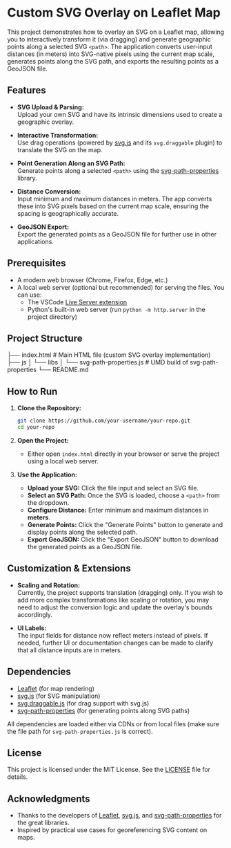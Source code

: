 # Custom SVG Overlay on Leaflet Map

This project demonstrates how to overlay an SVG on a Leaflet map, allowing you to interactively transform it (via dragging) and generate geographic points along a selected SVG `<path>`. The application converts user-input distances (in meters) into SVG-native pixels using the current map scale, generates points along the SVG path, and exports the resulting points as a GeoJSON file.

## Features

- **SVG Upload & Parsing:**  
  Upload your own SVG and have its intrinsic dimensions used to create a geographic overlay.

- **Interactive Transformation:**  
  Use drag operations (powered by [svg.js](https://svgjs.dev/) and its `svg.draggable` plugin) to translate the SVG on the map.

- **Point Generation Along an SVG Path:**  
  Generate points along a selected `<path>` using the [svg-path-properties](https://github.com/rveciana/svg-path-properties) library.

- **Distance Conversion:**  
  Input minimum and maximum distances in meters. The app converts these into SVG pixels based on the current map scale, ensuring the spacing is geographically accurate.

- **GeoJSON Export:**  
  Export the generated points as a GeoJSON file for further use in other applications.

## Prerequisites

- A modern web browser (Chrome, Firefox, Edge, etc.)
- A local web server (optional but recommended) for serving the files. You can use:
  - The VSCode [Live Server extension](https://marketplace.visualstudio.com/items?itemName=ritwickdey.LiveServer)
  - Python's built-in web server (run `python -m http.server` in the project directory)

## Project Structure
├── index.html # Main HTML file (custom SVG overlay implementation)
├── js
│ └── libs
│ └── svg-path-properties.js # UMD build of svg-path-properties
└── README.md



## How to Run

1. **Clone the Repository:**
   ```bash
   git clone https://github.com/your-username/your-repo.git
   cd your-repo
   ```

2. **Open the Project:**
   - Either open `index.html` directly in your browser or serve the project using a local web server.

3. **Use the Application:**
   - **Upload your SVG:** Click the file input and select an SVG file.
   - **Select an SVG Path:** Once the SVG is loaded, choose a `<path>` from the dropdown.
   - **Configure Distance:** Enter minimum and maximum distances in **meters**.
   - **Generate Points:** Click the "Generate Points" button to generate and display points along the selected path.
   - **Export GeoJSON:** Click the "Export GeoJSON" button to download the generated points as a GeoJSON file.

## Customization & Extensions

- **Scaling and Rotation:**  
  Currently, the project supports translation (dragging) only. If you wish to add more complex transformations like scaling or rotation, you may need to adjust the conversion logic and update the overlay's bounds accordingly.

- **UI Labels:**  
  The input fields for distance now reflect meters instead of pixels. If needed, further UI or documentation changes can be made to clarify that all distance inputs are in meters.

## Dependencies

- [Leaflet](https://leafletjs.com/) (for map rendering)
- [svg.js](https://svgjs.dev/) (for SVG manipulation)
- [svg.draggable.js](https://github.com/svgdotjs/svg.draggable.js) (for drag support with svg.js)
- [svg-path-properties](https://github.com/rveciana/svg-path-properties) (for generating points along SVG paths)

All dependencies are loaded either via CDNs or from local files (make sure the file path for `svg-path-properties.js` is correct).

## License

This project is licensed under the MIT License. See the [LICENSE](LICENSE) file for details.

## Acknowledgments

- Thanks to the developers of [Leaflet](https://leafletjs.com/), [svg.js](https://svgjs.dev/), and [svg-path-properties](https://github.com/rveciana/svg-path-properties) for the great libraries.
- Inspired by practical use cases for georeferencing SVG content on maps.
